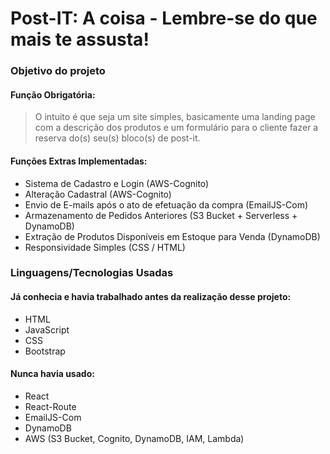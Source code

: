 # Post-IT: A coisa - Lembre-se do que mais te assusta!

### Objetivo do projeto
#### Função Obrigatória:
> O intuito é que seja um site simples, basicamente uma landing page com a descrição dos produtos e um formulário para o cliente fazer a reserva do(s) seu(s) bloco(s) de post-it.

#### Funções Extras Implementadas:
* Sistema de Cadastro e Login (AWS-Cognito)
* Alteração Cadastral (AWS-Cognito)
* Envio de E-mails após o ato de efetuação da compra (EmailJS-Com)
* Armazenamento de Pedidos Anteriores (S3 Bucket + Serverless + DynamoDB)
* Extração de Produtos Disponíveis em Estoque para Venda (DynamoDB)
* Responsividade Simples (CSS / HTML)

### Linguagens/Tecnologias Usadas
#### Já conhecia e havia trabalhado antes da realização desse projeto:
* HTML
* JavaScript
* CSS
* Bootstrap

#### Nunca havia usado:
* React
* React-Route
* EmailJS-Com
* DynamoDB
* AWS (S3 Bucket, Cognito, DynamoDB, IAM, Lambda)
